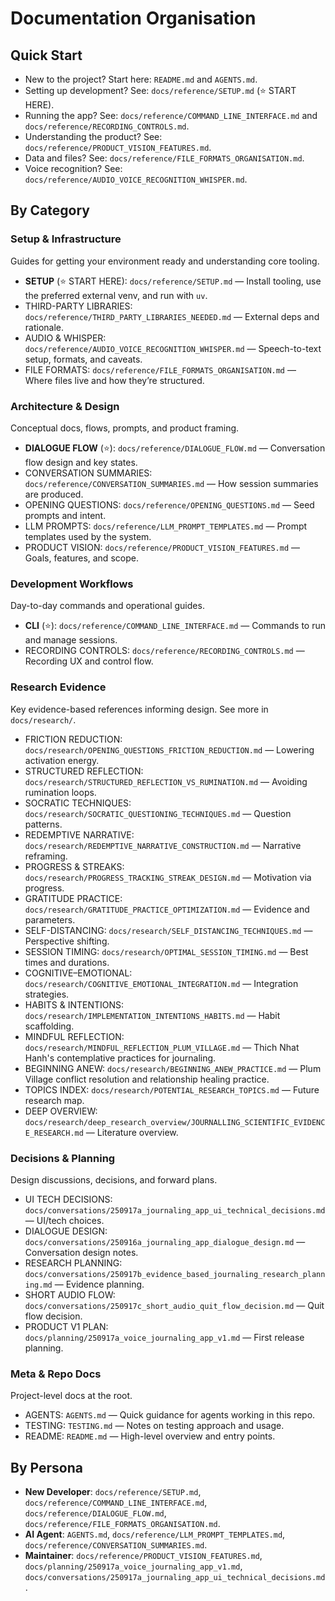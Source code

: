 # Documentation Organisation

## Quick Start

- New to the project? Start here: `README.md` and `AGENTS.md`.
- Setting up development? See: `docs/reference/SETUP.md` (⭐ START HERE).
- Running the app? See: `docs/reference/COMMAND_LINE_INTERFACE.md` and `docs/reference/RECORDING_CONTROLS.md`.
- Understanding the product? See: `docs/reference/PRODUCT_VISION_FEATURES.md`.
- Data and files? See: `docs/reference/FILE_FORMATS_ORGANISATION.md`.
- Voice recognition? See: `docs/reference/AUDIO_VOICE_RECOGNITION_WHISPER.md`.

## By Category

### Setup & Infrastructure
Guides for getting your environment ready and understanding core tooling.

- **SETUP** (⭐ START HERE): `docs/reference/SETUP.md` — Install tooling, use the preferred external venv, and run with `uv`.
- THIRD-PARTY LIBRARIES: `docs/reference/THIRD_PARTY_LIBRARIES_NEEDED.md` — External deps and rationale.
- AUDIO & WHISPER: `docs/reference/AUDIO_VOICE_RECOGNITION_WHISPER.md` — Speech-to-text setup, formats, and caveats.
- FILE FORMATS: `docs/reference/FILE_FORMATS_ORGANISATION.md` — Where files live and how they’re structured.

### Architecture & Design
Conceptual docs, flows, prompts, and product framing.

- **DIALOGUE FLOW** (⭐): `docs/reference/DIALOGUE_FLOW.md` — Conversation flow design and key states.
- CONVERSATION SUMMARIES: `docs/reference/CONVERSATION_SUMMARIES.md` — How session summaries are produced.
- OPENING QUESTIONS: `docs/reference/OPENING_QUESTIONS.md` — Seed prompts and intent.
- LLM PROMPTS: `docs/reference/LLM_PROMPT_TEMPLATES.md` — Prompt templates used by the system.
- PRODUCT VISION: `docs/reference/PRODUCT_VISION_FEATURES.md` — Goals, features, and scope.

### Development Workflows
Day-to-day commands and operational guides.

- **CLI** (⭐): `docs/reference/COMMAND_LINE_INTERFACE.md` — Commands to run and manage sessions.
- RECORDING CONTROLS: `docs/reference/RECORDING_CONTROLS.md` — Recording UX and control flow.

### Research Evidence
Key evidence-based references informing design. See more in `docs/research/`.

- FRICTION REDUCTION: `docs/research/OPENING_QUESTIONS_FRICTION_REDUCTION.md` — Lowering activation energy.
- STRUCTURED REFLECTION: `docs/research/STRUCTURED_REFLECTION_VS_RUMINATION.md` — Avoiding rumination loops.
- SOCRATIC TECHNIQUES: `docs/research/SOCRATIC_QUESTIONING_TECHNIQUES.md` — Question patterns.
- REDEMPTIVE NARRATIVE: `docs/research/REDEMPTIVE_NARRATIVE_CONSTRUCTION.md` — Narrative reframing.
- PROGRESS & STREAKS: `docs/research/PROGRESS_TRACKING_STREAK_DESIGN.md` — Motivation via progress.
- GRATITUDE PRACTICE: `docs/research/GRATITUDE_PRACTICE_OPTIMIZATION.md` — Evidence and parameters.
- SELF-DISTANCING: `docs/research/SELF_DISTANCING_TECHNIQUES.md` — Perspective shifting.
- SESSION TIMING: `docs/research/OPTIMAL_SESSION_TIMING.md` — Best times and durations.
- COGNITIVE–EMOTIONAL: `docs/research/COGNITIVE_EMOTIONAL_INTEGRATION.md` — Integration strategies.
- HABITS & INTENTIONS: `docs/research/IMPLEMENTATION_INTENTIONS_HABITS.md` — Habit scaffolding.
- MINDFUL REFLECTION: `docs/research/MINDFUL_REFLECTION_PLUM_VILLAGE.md` — Thich Nhat Hanh's contemplative practices for journaling.
- BEGINNING ANEW: `docs/research/BEGINNING_ANEW_PRACTICE.md` — Plum Village conflict resolution and relationship healing practice.
- TOPICS INDEX: `docs/research/POTENTIAL_RESEARCH_TOPICS.md` — Future research map.
- DEEP OVERVIEW: `docs/research/deep_research_overview/JOURNALLING_SCIENTIFIC_EVIDENCE_RESEARCH.md` — Literature overview.

### Decisions & Planning
Design discussions, decisions, and forward plans.

- UI TECH DECISIONS: `docs/conversations/250917a_journaling_app_ui_technical_decisions.md` — UI/tech choices.
- DIALOGUE DESIGN: `docs/conversations/250916a_journaling_app_dialogue_design.md` — Conversation design notes.
- RESEARCH PLANNING: `docs/conversations/250917b_evidence_based_journaling_research_planning.md` — Evidence planning.
- SHORT AUDIO FLOW: `docs/conversations/250917c_short_audio_quit_flow_decision.md` — Quit flow decision.
- PRODUCT V1 PLAN: `docs/planning/250917a_voice_journaling_app_v1.md` — First release planning.

### Meta & Repo Docs
Project-level docs at the root.

- AGENTS: `AGENTS.md` — Quick guidance for agents working in this repo.
- TESTING: `TESTING.md` — Notes on testing approach and usage.
- README: `README.md` — High-level overview and entry points.

## By Persona

- **New Developer**: `docs/reference/SETUP.md`, `docs/reference/COMMAND_LINE_INTERFACE.md`, `docs/reference/DIALOGUE_FLOW.md`, `docs/reference/FILE_FORMATS_ORGANISATION.md`.
- **AI Agent**: `AGENTS.md`, `docs/reference/LLM_PROMPT_TEMPLATES.md`, `docs/reference/CONVERSATION_SUMMARIES.md`.
- **Maintainer**: `docs/reference/PRODUCT_VISION_FEATURES.md`, `docs/planning/250917a_voice_journaling_app_v1.md`, `docs/conversations/250917a_journaling_app_ui_technical_decisions.md`.



